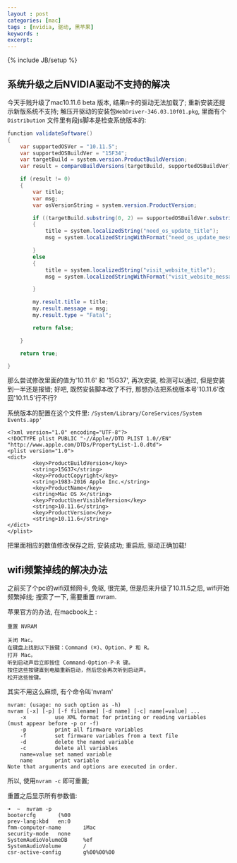 ```yaml
---
layout : post
categories: [mac]
tags : [nvidia, 驱动, 黑苹果]
keywords :
excerpt:
---
```

{% include JB/setup %}

## 系统升级之后NVIDIA驱动不支持的解决

今天手贱升级了mac10.11.6 beta 版本, 结果n卡的驱动无法加载了; 重新安装还提示新版系统不支持; 解压开驱动的安装包`WebDriver-346.03.10f01.pkg`, 里面有个`Distribution` 文件里有段js脚本是检查系统版本的:

```java
function validateSoftware()
{
	var supportedOSVer = "10.11.5";
	var supportedOSBuildVer = "15F34";
	var targetBuild = system.version.ProductBuildVersion; 
	var result = compareBuildVersions(targetBuild, supportedOSBuildVer);

	if (result != 0) 
	{
		var title;
		var msg;
		var osVersionString = system.version.ProductVersion;

		if ((targetBuild.substring(0, 2) == supportedOSBuildVer.substring(0, 2)) &amp;&amp; (result &lt; 0))
		{
			title = system.localizedString("need_os_update_title");
			msg = system.localizedStringWithFormat("need_os_update_message", supportedOSVer, supportedOSBuildVer);

		}
		else
		{
			title = system.localizedString("visit_website_title");
			msg = system.localizedStringWithFormat("visit_website_message", osVersionString, targetBuild);

		}

		my.result.title = title;
		my.result.message = msg;
		my.result.type = "Fatal";

		return false;

	}

	return true;

}

```

那么尝试修改里面的值为'10.11.6' 和 '15G37', 再次安装, 检测可以通过, 但是安装到一半还是报错;  好吧, 既然安装脚本改了不行, 那想办法把系统版本号'10.11.6'改回'10.11.5'行不行? 

系统版本的配置在这个文件里: `/System/Library/CoreServices/System Events.app'`

```
<?xml version="1.0" encoding="UTF-8"?>
<!DOCTYPE plist PUBLIC "-//Apple//DTD PLIST 1.0//EN" "http://www.apple.com/DTDs/PropertyList-1.0.dtd">
<plist version="1.0">
<dict>
		<key>ProductBuildVersion</key>
		<string>15G37</string>
		<key>ProductCopyright</key>
		<string>1983-2016 Apple Inc.</string>
		<key>ProductName</key>
		<string>Mac OS X</string>
		<key>ProductUserVisibleVersion</key>
		<string>10.11.6</string>
		<key>ProductVersion</key>
		<string>10.11.6</string>
</dict>
</plist>

```
把里面相应的数值修改保存之后, 安装成功; 重启后, 驱动正确加载!


## wifi频繁掉线的解决办法

之前买了个pci的wifi双频网卡, 免驱, 很完美, 但是后来升级了10.11.5之后, wifi开始频繁掉线; 搜索了一下, 需要重置 nvram.

苹果官方的办法, 在macbook上 :

```
重置 NVRAM

关闭 Mac。
在键盘上找到以下按键：Command (⌘)、Option、P 和 R。
打开 Mac。
听到启动声后立即按住 Command-Option-P-R 键。
按住这些按键直到电脑重新启动，然后您会再次听到启动声。
松开这些按键。

```

其实不用这么麻烦, 有个命令叫'nvram'

```
nvram: (usage: no such option as -h)
nvram [-x] [-p] [-f filename] [-d name] [-c] name[=value] ...
	-x         use XML format for printing or reading variables
(must appear before -p or -f)
	-p         print all firmware variables
	-f         set firmware variables from a text file
	-d         delete the named variable
	-c         delete all variables
	name=value set named variable
	name       print variable
Note that arguments and options are executed in order.

```

所以, 使用`nvram -c` 即可重置;

重置之后显示所有参数值:

```
➜  ~  nvram -p
bootercfg       (%00
prev-lang:kbd   en:0
fmm-computer-name       iMac
security-mode   none
SystemAudioVolumeDB     %ef
SystemAudioVolume       /
csr-active-config       g%00%00%00

```



